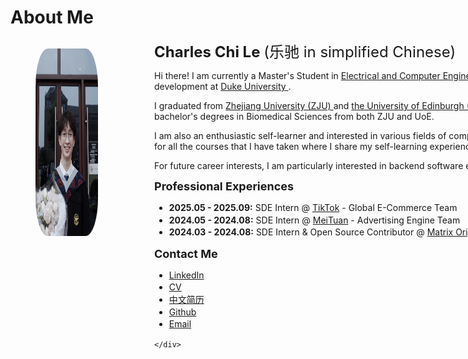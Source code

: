 # About Me
  <head>
    <meta charset="UTF-8">
    <meta http-equiv="X-UA-Compatible" content="IE=Edge">
    <title>about me</title>
    <style>
      .left {
      	border-radius: 10%;
        float: left;
        width: 180px;
        height: 300px;
      }
      .right {
        margin-left: 230px;
        width: 780px;
        height: 300px;
      }
      .photo {
        float: left;
        border-radius: 20%;
        width: 180px;
        height: 300px;
        background-color: white;
      }
      p.small {
        line-height: 200%;
      }
      ul {
        line-height: 1.4;
      }
    </style>
  </head>




  <body>
    <div class="left">
    	<figure> 
        <img src="About/me001.jpg" class="photo">
    </figure>
    </div>
    <div class="right">
      <p><font size="5"><b>Charles Chi Le </b> (乐驰 in simplified Chinese)</font></p>
    	<p>
        Hi there! I am currently a Master's Student in <a href="https://ece.duke.edu/masters/degrees/meng">Electrical and Computer Engineering</a> with a concentration in software development at <a href="https://duke.edu/">Duke University </a>. 
      </p>
      <p>I graduated from <a href="https://www.zju.edu.cn/">Zhejiang University (ZJU) </a> and  <a href="https://www.ed.ac.uk/">the University of Edinburgh (UoE) </a>in June 2022. I received dual bachelor's degrees in Biomedical Sciences from both ZJU and UoE. </p>
      <p>
        I am also an enthusiastic self-learner and interested in various fields of computer science. Here are my <a href="https://charleschile.com/Course/">course notes</a> for all the courses that I have taken where I share my self-learning experiences and resources. 
      </p>
      <p>
        For future career interests, I am particularly interested in backend software engineering.
      </p>
      <p>
        <font size="4"><b>Professional Experiences</b></font>
        <ul>
        <li><b>2025.05 - 2025.09:</b> SDE Intern @ <a href="https://lifeattiktok.com/culture?recruitment_id_list=&job_category_id_list=&subject_id_list=&location_code_list=&keyword=&limit=12&offset=0">TikTok</a> - Global E-Commerce Team</li>
        <li><b>2024.05 - 2024.08:</b> SDE Intern @ <a href="https://www.meituan.com/">MeiTuan</a> - Advertising Engine Team</li>
        <li><b>2024.03 - 2024.08:</b> SDE Intern & Open Source Contributor @ <a href="https://www.matrixorigin.io/">Matrix Origin</a> - Database Kernel Team</li>
        </ul>
      </p>
      <p>
        <font size="4"><b>Contact Me</b></font>
        <ul>
        <li><a href="https://www.linkedin.com/in/chi-charles-le/">LinkedIn</a></li>
        <li><a href="LeChi resume.pdf">CV</a></li>
        <li><a href="乐驰中文简历.pdf">中文简历</a></li>
        <li><a href="https://github.com/charleschile">Github</a></li>
        <li><a href="mailto:charles.chi.le@outlook.com">Email</a></li>
        </ul>
      </p>

    </div>
  </body>
